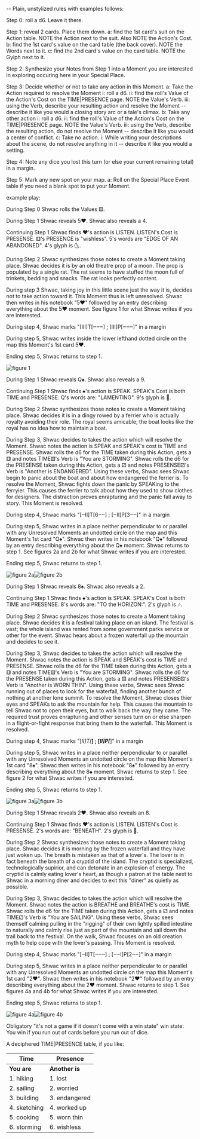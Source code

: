 -- Plain, unstylized rules with examples follows:

Step 0: roll a d6. Leave it there.

Step 1: reveal 2 cards. Place them down.
a: find the 1st card's suit on the Action table. NOTE the Action next to the suit. Also NOTE the Action's Cost.
b: find the 1st card's value on the card table (the back cover). NOTE the Words next to it.
c: find the 2nd card's value on the card table. NOTE the Gylph next to it.

Step 2: Synthesize your Notes from Step 1 into a Moment you are interested in exploring occuring here in your Special Place.

Step 3: Decide whether or not to take any action in this Moment.
a: Take the Action required to resolve the Moment
   i: roll a d6.
   ii: find the roll's Value of the Action's Cost on the TIME|PRESENCE page. NOTE the Value's Verb.
   iii: using the Verb, describe your resulting action and resolve the Moment -- describe it like you would a closing story arc or a tale's climax.
b: Take any other action
   i: roll a d6.
   ii: find the roll's Value of the Action's Cost on the TIME|PRESENCE page. NOTE the Value's Verb.
   iii: using the Verb, describe the resulting action, do not resolve the Moment -- describe it like you would a center of conflict.
c: Take no action.
   i: While writing your descriptions about the scene, do not resolve anything in it -- describe it like you would a setting.

Step 4: Note any dice you lost this turn (or else your current remaining total) in a margin.

Step 5: Mark any new spot on your map.
 a: Roll on the Special Place Event table if you need a blank spot to put your Moment. 

example play:


During Step 0 Shwac rolls the Values ⚅.

During Step 1 Shwac reveals 5♥. Shwac also reveals a 4.

Continuing Step 1 Shwac finds ♥'s action is LISTEN. LISTEN's Cost is PRESENSE. ⚅'s PRESENCE is "wishless". 5's words are "EDGE OF AN ABANDONED". 4's glyph is 🌜.

During Step 2 Shwac synthesizes those notes to create a Moment taking place. Shwac decides it is by an old theatre prop of a moon. The prop is populated by a single rat. The rat seems to have stuffed the moon full of trinkets, bedding and snacks. The rat looks perfectly content.

During step 3 Shwac, taking joy in this little scene just the way it is, decides not to take action toward it. This Moment thus is left unresolved. Shwac then writes in his notebook "5♥" followed by an entry describing everything about the 5♥ moment. See figure 1 for what Shwac writes if you are interested.

During step 4, Shwac marks "[III]T[‒‒‒] ; [III]P[‒‒‒]" in a margin

During step 5, Shwac writes inside the lower lefthand dotted circle on the map this Moment's 1st card 5♥.

Ending step 5, Shwac returns to step 1.

![figure 1](https://66.media.tumblr.com/64298ce2805df279636a4defc2a9a677/a03d4ea84ae6ee69-8b/s540x810/199d4a5dab976428f33eebef736d5ea606340b94.jpg)


During Step 1 Shwac reveals Q♠. Shwac also reveals a 9.

Continuing Step 1 Shwac finds ♠'s action is SPEAK. SPEAK's Cost is both TIME and PRESENSE. Q's words are: "LAMENTING". 9's glyph is 👑.

During Step 2 Shwac synthesizes those notes to create a Moment taking place. Shwac decides it is in a dingy rowed by a ferrier who is actually royalty avoiding their role. The royal seems amicable; the boat looks like the royal has no idea how to maintain a boat.

During Step 3, Shwac decides to takes the action which will resolve the Moment. Shwac notes the action is SPEAK and SPEAK's cost is TIME and PRESENSE. Shwac rolls the d6 for the TIME taken during this Action, gets a ⚅ and notes TIME⚅'s Verb is "You are STORMING". Shwac rolls the d6 for the PRESENSE taken during this Action, gets a ⚂ and notes PRESENSE⚂'s Verb is "Another is ENDANGERED". Using these verbs, Shwac sees Shwac begin to panic about the boat and about how endangered the ferrier is. To resolve the Moment, Shwac fights down the panic by SPEAKing to the ferryier. This causes the ferrier to talk about how they used to show clothes for designers. The distraction proves enrapturing and the panic fall away to story. This Moment is resolved.

During step 4, Shwac marks "[‒II]T[6‒‒] ; [‒II]P[3‒‒]" in a margin

During step 5, Shwac writes in a place neither perpendicular to or parallel with any Unresolved Moments an undotted circle on the map and this Moment's 1st card "Q♠". Shwac then writes in his notebook "Q♠" followed by an entry describing everything about the Q♠ moment. Shwac returns to step 1. See figures 2a and 2b for what Shwac writes if you are interested.

Ending step 5, Shwac returns to step 1.

![figure 2a](https://66.media.tumblr.com/43345d10442e2b253e17920bcf5c791d/a03d4ea84ae6ee69-16/s540x810/ce7af7c317a4da40155ff918680200b75b3f8e58.jpg)![figure 2b](https://66.media.tumblr.com/861af563be0bba54ede4fb47d9ec7b02/a03d4ea84ae6ee69-7f/s540x810/78479583f0ed7dd8e6a4d05a2f021650324192f4.jpg)
 

During Step 1 Shwac reveals 8♠. Shwac also reveals a 2. 

Continuing Step 1 Shwac finds ♠'s action is SPEAK. SPEAK's Cost is both TIME and PRESENSE. 8's words are: "TO the HORIZON:". 2's glyph is 🎶. 

During Step 2 Shwac synthesizes those notes to create a Moment taking place. Shwac decides it is a festival taking place on an island. The festival is vast; the whole island was rented from some government parks service or other for the event. Shwac hears about a frozen waterfall up the mountain and decides to see it. 

During Step 3, Shwac decides to takes the action which will resolve the Moment. Shwac notes the action is SPEAK and SPEAK's cost is TIME and PRESENSE. Shwac rolls the d6 for the TIME taken during this Action, gets a ⚅ and notes TIME⚅'s Verb is "You are STORMING". Shwac rolls the d6 for the PRESENSE taken during this Action, gets a ⚄ and notes PRESENSE⚄'s Verb is "Another is WORN THIN". Using these verbs, Shwac sees Shwac running out of places to look for the waterfall, finding another bunch of nothing at another lone summit. To resolve the Moment, Shwac closes thier eyes and SPEAKs to ask the mountain for help. This causes the mountain to tell Shwac not to open their eyes, but to walk back the way they came. The required trust proves enrapturing and other senses turn on or else sharpen in a flight-or-fight response that bring them to the waterfall. This Moment is resolved. 

During step 4, Shwac marks "[_II]T[___] ; [_II]P[___]" in a margin 

During step 5, Shwac writes in a place neither perpendicular to or parallel with any Unresolved Moments an undotted circle on the map this Moment's 1st card "8♠". Shwac then writes in his notebook "8♠" followed by an entry describing everything about the 8♠ moment. Shwac returns to step 1. See figure 2 for what Shwac writes if you are interested.

Ending step 5, Shwac returns to step 1.

![figure 3a](https://66.media.tumblr.com/f12c4667ceb4d76f660f4696195c8e70/a03d4ea84ae6ee69-02/s540x810/a88ba8e17b8e71d89443dad324f2ac01c76ac536.jpg)![figure 3b](https://66.media.tumblr.com/8e0b370d1dab44a8bca768137ebd5cac/a03d4ea84ae6ee69-12/s540x810/e37aa1894e80f38b593f1f4b90f8173537fbcce3.jpg)

During Step 1 Shwac reveals 2♥. Shwac also reveals an 8.

Continuing Step 1 Shwac finds ♥'s action is LISTEN. LISTEN's Cost is PRESENSE. 2's words are: "BENEATH". 2's glyph is 🚀.

During Step 2 Shwac synthesizes those notes to create a Moment taking place. Shwac decides it is morning by the frozen waterfall and they have just woken up. The breath is mistaken as that of a lover's. The lover is in fact beneath the breath of a cryptid of the island. The cryptid is specialized, technologically supirior, and can detonate in an explosion of energy. The cryptid is calmly eating lover's heart, as though a patron at the table next to Shwac in a morning diner and decides to exit this "diner" as quietly as possible.

During Step 3, Shwac decides to takes the action which will resolve the Moment. Shwac notes the action is BREATHE and BREATHE's cost is TIME. Shwac rolls the d6 for the TIME taken during this Action, gets a ⚁ and notes TIME⚁'s Verb is "You are SAILING". Using these verbs, Shwac sees themself calming pulling in the "rigging" of their own lightly spilled intestine to naturally and calmly rise just as part of the mountain and sail down the trail back to the festival. On the walk, Shwac focuses on an old creation myth to help cope with the lover's passing. This Moment is resolved.

During step 4, Shwac marks "[‒II]T[‒‒‒] ; [‒‒I]P[2‒‒]" in a margin

During step 5, Shwac writes in a place neither perpendicular to or parallel with any Unresolved Moments an undotted circle on the map this Moment's 1st card "2♥". Shwac then writes in his notebook "2♥" followed by an entry describing everything about the 2♥ moment. Shwac returns to step 1. See figures 4a and 4b for what Shwac writes if you are interested.

Ending step 5, Shwac returns to step 1.

![figure 4a](https://66.media.tumblr.com/79211a42821f9672b929a154b2a8c49a/a03d4ea84ae6ee69-ba/s540x810/c90540adbc007bafea28fb67ae7cb3c721fa3c19.jpg)![figure 4b](https://66.media.tumblr.com/40cd26465e87e7f9e779d93955ff413b/a03d4ea84ae6ee69-77/s540x810/e3aa2219665b9e5ae0e799f9f42b6623ea68b627.jpg)

Obligatory "it's not a game if it doesn't come with a win state" win state: You win if you run out of cards before you run out of dice.

A deciphered TIME|PRESENCE table, if you like:

Time | Presence 
---|--- 
**You are** | **Another is** 
1. hiking | 1. lost 
2. sailing | 2. worried 
3. building | 3. endangered 
4. sketching | 4. worked up 
5. cooking | 5. worn thin 
6. storming | 6. wishless
